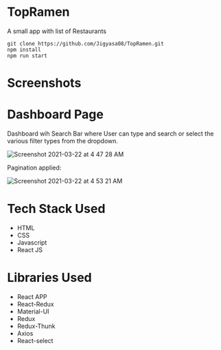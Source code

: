 # TopRamen
A small app with list of Restaurants

```
git clone https://github.com/Jigyasa08/TopRamen.git
npm install
npm run start
```

# Screenshots

# Dashboard Page
Dashboard wih Search Bar where User can type and search or select the various filter types from the dropdown.

![Screenshot 2021-03-22 at 4 47 28 AM](https://user-images.githubusercontent.com/68864566/111924289-bd110180-8ac9-11eb-8a47-76c2ae47f6bc.png)

Pagination applied:

![Screenshot 2021-03-22 at 4 53 21 AM](https://user-images.githubusercontent.com/68864566/111924434-92737880-8aca-11eb-8930-87fd2d4d95ef.png)



# Tech Stack Used
* HTML
* CSS
* Javascript
* React JS

# Libraries Used
* React APP
* React-Redux
* Material-UI
* Redux
* Redux-Thunk
* Axios
* React-select
